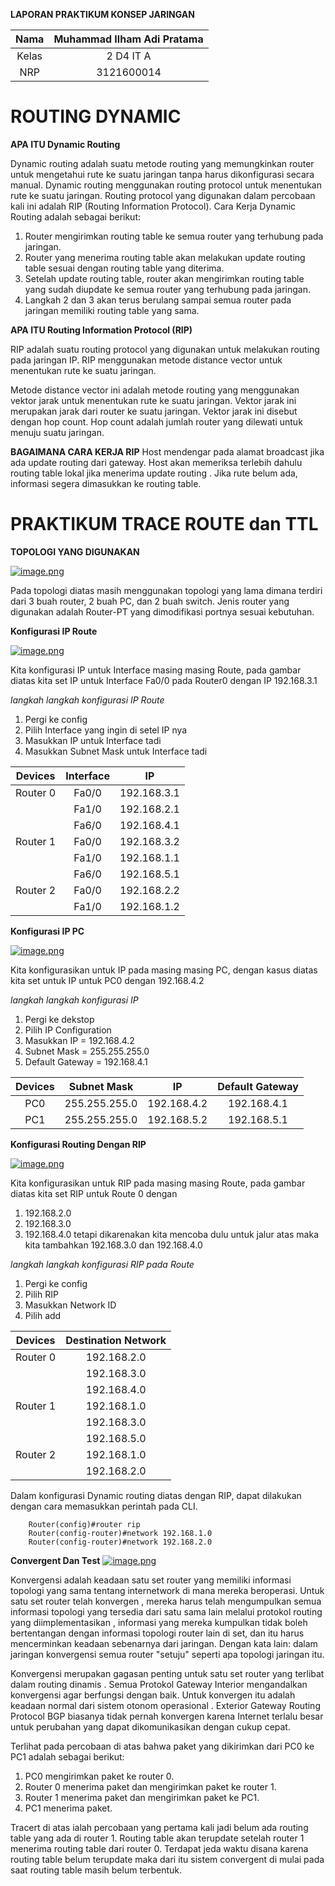 **LAPORAN PRAKTIKUM KONSEP JARINGAN**

| Nama | Muhammad Ilham Adi Pratama |
|:----:|:--------------------------:|
|Kelas | 2 D4 IT A                  |
| NRP  | 3121600014                 |

# ROUTING DYNAMIC


**APA ITU Dynamic Routing**

Dynamic routing adalah suatu metode routing yang memungkinkan router untuk mengetahui rute ke suatu jaringan tanpa harus dikonfigurasi secara manual. Dynamic routing menggunakan routing protocol untuk menentukan rute ke suatu jaringan. Routing protocol yang digunakan dalam percobaan kali ini adalah RIP (Routing Information Protocol). Cara Kerja Dynamic Routing adalah sebagai berikut:

1. Router mengirimkan routing table ke semua router yang terhubung pada jaringan.
2. Router yang menerima routing table akan melakukan update routing table sesuai dengan routing table yang diterima.
3. Setelah update routing table, router akan mengirimkan routing table yang sudah diupdate ke semua router yang terhubung pada jaringan.
4. Langkah 2 dan 3 akan terus berulang sampai semua router pada jaringan memiliki routing table yang sama.



**APA ITU Routing Information Protocol (RIP)**

RIP adalah suatu routing protocol yang digunakan untuk melakukan routing pada jaringan IP. RIP menggunakan metode distance vector untuk menentukan rute ke suatu jaringan.

Metode distance vector ini adalah metode routing yang menggunakan vektor jarak untuk menentukan rute ke suatu jaringan. Vektor jarak ini merupakan jarak dari router ke suatu jaringan. Vektor jarak ini disebut dengan hop count. Hop count adalah jumlah router yang dilewati untuk menuju suatu jaringan.

**BAGAIMANA CARA KERJA RIP**
Host mendengar pada alamat broadcast jika ada update routing dari gateway. Host akan memeriksa terlebih dahulu routing table lokal jika menerima update routing . Jika rute belum ada, informasi segera dimasukkan ke routing table.

# PRAKTIKUM TRACE ROUTE dan TTL

**TOPOLOGI YANG DIGUNAKAN**

[![image.png](https://i.postimg.cc/m2vkD7cH/image.png)](https://postimg.cc/vcvb2gtY)

Pada topologi diatas masih menggunakan topologi yang lama dimana terdiri dari 3 buah router, 2 buah PC, dan 2 buah switch. Jenis router yang digunakan adalah Router-PT yang dimodifikasi portnya sesuai kebutuhan.

**Konfigurasi IP Route**

[![image.png](https://i.postimg.cc/3NyLtsFW/image.png)](https://postimg.cc/tnjtTmfH)

Kita konfigurasi IP untuk Interface masing masing Route, pada gambar diatas kita set IP untuk Interface Fa0/0 pada Router0 dengan IP 192.168.3.1

*langkah langkah konfigurasi IP Route*
1. Pergi ke config
2. Pilih Interface yang ingin di setel IP nya
3. Masukkan IP untuk Interface tadi
4. Masukkan Subnet Mask untuk Interface tadi

|  Devices 	| Interface 	|      IP     	|
|:--------:	|:---------:	|:-----------:	|
| Router 0 	|   Fa0/0   	| 192.168.3.1 	|
|          	|   Fa1/0   	| 192.168.2.1 	|
|          	|   Fa6/0   	| 192.168.4.1 	|
| Router 1 	|   Fa0/0   	| 192.168.3.2 	|
|          	|   Fa1/0   	| 192.168.1.1 	|
|           |   Fa6/0   	| 192.168.5.1   |
| Router 2 	|   Fa0/0   	| 192.168.2.2 	|
|          	|   Fa1/0   	| 192.168.1.2 	|

**Konfigurasi IP PC**

[![image.png](https://i.postimg.cc/7ZwZTBQ7/image.png)](https://postimg.cc/0bXsTCv2)

Kita konfigurasikan untuk IP pada masing masing PC, dengan kasus diatas kita set untuk IP untuk PC0 dengan 192.168.4.2

*langkah langkah konfigurasi IP*
1. Pergi ke dekstop 
2. Pilih IP Configuration
3. Masukkan IP = 192.168.4.2
4. Subnet Mask = 255.255.255.0 
5. Default Gateway = 192.168.4.1

|  Devices 	|  Subnet Mask  |      IP     	|Default Gateway|
|:--------:	|:------------:	|:-----------:	|:-----------:	|
|    PC0   	| 255.255.255.0 | 192.168.4.2 	| 192.168.4.1 	|
|    PC1   	| 255.255.255.0 | 192.168.5.2 	| 192.168.5.1 	|

**Konfigurasi Routing Dengan RIP**

[![image.png](https://i.postimg.cc/VLcY3GwT/image.png)](https://postimg.cc/qgjVKGzX)

Kita konfigurasikan untuk RIP pada masing masing Route, pada gambar diatas kita set RIP untuk Route 0 dengan 
1. 192.168.2.0 
2. 192.168.3.0 
3. 192.168.4.0
tetapi dikarenakan kita mencoba dulu untuk jalur atas maka kita tambahkan 192.168.3.0 dan 192.168.4.0

*langkah langkah konfigurasi RIP pada Route*
1. Pergi ke config
2. Pilih RIP
3. Masukkan Network ID
4. Pilih add

|  Devices 	| Destination Network 	
|:--------:	|:-------------------:		
| Router 0 	|     192.168.2.0     	
|          	|     192.168.3.0     
|          	|     192.168.4.0     
| Router 1 	|     192.168.1.0     
|          	|     192.168.3.0     
|          	|     192.168.5.0     
| Router 2 	|     192.168.1.0     
|          	|     192.168.2.0  

Dalam konfigurasi Dynamic routing diatas dengan RIP, dapat dilakukan dengan cara memasukkan perintah pada CLI. 

        Router(config)#router rip
        Router(config-router)#network 192.168.1.0
        Router(config-router)#network 192.168.2.0

**Convergent Dan Test**
[![image.png](https://i.postimg.cc/qvRWYyNS/image.png)](https://postimg.cc/QH26KBkJ)

Konvergensi adalah keadaan satu set router yang memiliki informasi topologi yang sama tentang internetwork di mana mereka beroperasi. Untuk satu set router telah konvergen , mereka harus telah mengumpulkan semua informasi topologi yang tersedia dari satu sama lain melalui protokol routing yang diimplementasikan , informasi yang mereka kumpulkan tidak boleh bertentangan dengan informasi topologi router lain di set, dan itu harus mencerminkan keadaan sebenarnya dari jaringan. Dengan kata lain: dalam jaringan konvergensi semua router "setuju" seperti apa topologi jaringan itu.

Konvergensi merupakan gagasan penting untuk satu set router yang terlibat dalam routing dinamis . Semua Protokol Gateway Interior mengandalkan konvergensi agar berfungsi dengan baik. Untuk konvergen itu adalah keadaan normal dari sistem otonom operasional . Exterior Gateway Routing Protocol BGP biasanya tidak pernah konvergen karena Internet terlalu besar untuk perubahan yang dapat dikomunikasikan dengan cukup cepat.

Terlihat pada percobaan di atas bahwa paket yang dikirimkan dari PC0 ke PC1 adalah sebagai berikut:

1. PC0 mengirimkan paket ke router 0.
2. Router 0 menerima paket dan mengirimkan paket ke router 1.
3. Router 1 menerima paket dan mengirimkan paket ke PC1.
4. PC1 menerima paket.

Tracert di atas ialah percobaan yang pertama kali jadi belum ada routing table yang ada di router 1. Routing table akan terupdate setelah router 1 menerima routing table dari router 0. Terdapat jeda waktu disana karena routing table belum terupdate maka dari itu sistem convergent di mulai pada saat routing table masih belum terbentuk.
